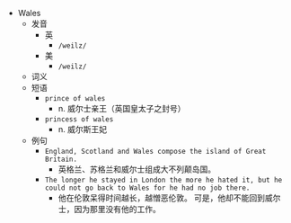 - Wales
  - 发音
    - 英
      - `/weilz/`
    - 美
      - `/weilz/`
  - 词义
  - 短语
    - `prince of wales`
      - n. 威尔士亲王（英国皇太子之封号） 
    - `princess of wales`
      - n. 威尔斯王妃 
  - 例句
    - `England, Scotland and Wales compose the island of Great Britain.`
      - 英格兰、苏格兰和威尔士组成大不列颠岛国。
    - `The longer he stayed in London the more he hated it, but he could not go back to Wales for he had no job there.`
      - 他在伦敦呆得时间越长，越憎恶伦敦。 可是，他却不能回到威尔士，因为那里没有他的工作。

